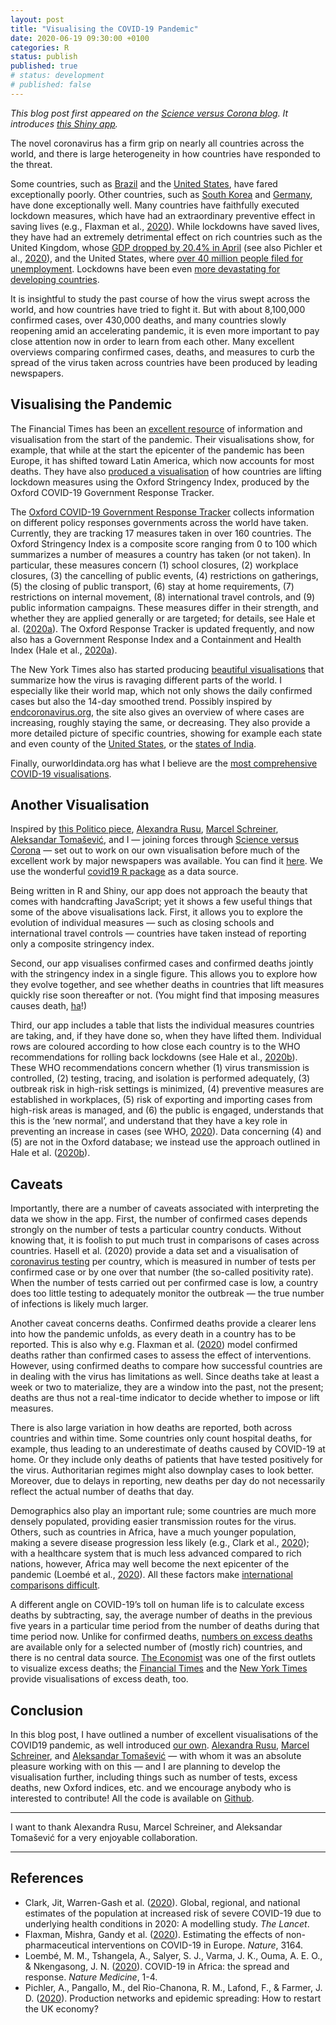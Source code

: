 ```yaml
---
layout: post
title: "Visualising the COVID-19 Pandemic"
date: 2020-06-19 09:30:00 +0100
categories: R
status: publish
published: true
# status: development
# published: false
---
```

 

 
*This blog post first appeared on the [Science versus Corona blog](https://scienceversuscorona.com/visualising-the-covid-19-pandemic/). It introduces [this Shiny app](https://scienceversuscorona.shinyapps.io/covid-overview/).*
 
The novel coronavirus has a firm grip on nearly all countries across the world, and there is large heterogeneity in how countries have responded to the threat.
 
Some countries, such as [Brazil](https://www.theguardian.com/world/2020/jun/05/brazil-coronavirus-covid-19-virus-doctor) and the [United States](https://www.theguardian.com/us-news/2020/mar/28/trump-coronavirus-politics-us-health-disaster), have fared exceptionally poorly. Other countries, such as [South Korea](https://www.theatlantic.com/ideas/archive/2020/05/whats-south-koreas-secret/611215/) and [Germany](https://www.weforum.org/agenda/2020/05/how-germany-contained-the-coronavirus/), have done exceptionally well. Many countries have faithfully executed lockdown measures, which have had an extraordinary preventive effect in saving lives (e.g., Flaxman et al., [2020](https://www.nature.com/articles/s41586-020-2405-7)). While lockdowns have saved lives, they have had an extremely detrimental effect on rich countries such as the United Kingdom, whose [GDP dropped by 20.4% in April](https://www.bbc.com/news/business-53019360) (see also Pichler et al., [2020](https://papers.ssrn.com/sol3/papers.cfm?abstract_id=3606984)), and the United States, where [over 40 million people filed for unemployment](https://www.theguardian.com/business/2020/may/28/jobless-america-unemployment-coronavirus-in-figures). Lockdowns have been even [more devastating for developing countries](https://www.economist.com/international/2020/05/23/covid-19-is-undoing-years-of-progress-in-curbing-global-poverty).
 
It is insightful to study the past course of how the virus swept across the world, and how countries have tried to fight it. But with about 8,100,000 confirmed cases, over 430,000 deaths, and many countries slowly reopening amid an accelerating pandemic, it is even more important to pay close attention now in order to learn from each other. Many excellent overviews comparing confirmed cases, deaths, and measures to curb the spread of the virus taken across countries have been produced by leading newspapers.
 
 
## Visualising the Pandemic
The Financial Times has been an [excellent resource](https://www.ft.com/content/a26fbf7e-48f8-11ea-aeb3-955839e06441) of information and visualisation from the start of the pandemic. Their visualisations show, for example, that while at the start the epicenter of the pandemic has been Europe, it has shifted toward Latin America, which now accounts for most deaths. They have also [produced a visualisation](https://ig.ft.com/coronavirus-lockdowns/) of how countries are lifting lockdown measures using the Oxford Stringency Index, produced by the Oxford COVID-19 Government Response Tracker.
 
The [Oxford COVID-19 Government Response Tracker](https://www.bsg.ox.ac.uk/research/research-projects/coronavirus-government-response-tracker) collects information on different policy responses governments across the world have taken. Currently, they are tracking 17 measures taken in over 160 countries. The Oxford Stringency Index is a composite score ranging from 0 to 100 which summarizes a number of measures a country has taken (or not taken). In particular, these measures concern (1) school closures, (2) workplace closures, (3) the cancelling of public events, (4) restrictions on gatherings, (5) the closing of public transport, (6) stay at home requirements, (7) restrictions on internal movement, (8) international travel controls, and (9) public information campaigns. These measures differ in their strength, and whether they are applied generally or are targeted; for details, see Hale et al. ([2020a](https://www.bsg.ox.ac.uk/research/publications/variation-government-responses-covid-19)). The Oxford Response Tracker is updated frequently, and now also has a Government Response Index and a Containment and Health Index (Hale et al., [2020a](https://www.bsg.ox.ac.uk/research/publications/variation-government-responses-covid-19)).
 
The New York Times also has started producing [beautiful visualisations](https://www.nytimes.com/interactive/2020/world/coronavirus-maps.html) that summarize how the virus is ravaging different parts of the world. I especially like their world map, which not only shows the daily confirmed cases but also the 14-day smoothed trend. Possibly inspired by [endcoronavirus.org](https://www.endcoronavirus.org/countries), the site also gives an overview of where cases are increasing, roughly staying the same, or decreasing. They also provide a more detailed picture of specific countries, showing for example each state and even county of the [United States](https://www.nytimes.com/interactive/2020/us/coronavirus-us-cases.html), or the [states of India](https://www.nytimes.com/interactive/2020/world/asia/india-coronavirus-cases.html).
 
Finally, ourworldindata.org has what I believe are the [most comprehensive COVID-19 visualisations](https://ourworldindata.org/coronavirus).
 
 
## Another Visualisation
Inspired by [this Politico piece](https://www.politico.eu/article/europes-coronavirus-lockdown-measures-compared/), [Alexandra Rusu](https://nl.linkedin.com/in/ialmi), [Marcel Schreiner](https://www.sowi.uni-mannheim.de/en/meiser/team/research-staff/marcel-schreiner/), [Aleksandar Tomašević](https://www.atomasevic.com/), and I — joining forces through [Science versus Corona](https://scienceversuscorona.com/) — set out to work on our own visualisation before much of the excellent work by major newspapers was available. You can find it [here](https://scienceversuscorona.shinyapps.io/covid-overview/). We use the wonderful [covid19 R package](https://covid19datahub.io/) as a data source.
 
Being written in R and Shiny, our app does not approach the beauty that comes with handcrafting JavaScript; yet it shows a few useful things that some of the above visualisations lack. First, it allows you to explore the evolution of individual measures — such as closing schools and international travel controls — countries have taken instead of reporting only a composite stringency index.
 
Second, our app visualises confirmed cases and confirmed deaths jointly with the stringency index in a single figure. This allows you to explore how they evolve together, and see whether deaths in countries that lift measures quickly rise soon thereafter or not. (You might find that imposing measures causes death, [ha](https://www.tylervigen.com/spurious-correlations)!)
 
Third, our app includes a table that lists the individual measures countries are taking, and, if they have done so, when they have lifted them. Individual rows are coloured according to how close each country is to the WHO recommendations for rolling back lockdowns (see Hale et al., [2020b](https://www.bsg.ox.ac.uk/research/publications/lockdown-rollback-checklist)). These WHO recommendations concern whether (1) virus transmission is controlled, (2) testing, tracing, and isolation is performed adequately, (3) outbreak risk in high-risk settings is minimized, (4) preventive measures are established in workplaces, (5) risk of exporting and importing cases from high-risk areas is managed, and (6) the public is engaged, understands that this is the ‘new normal’, and understand that they have a key role in preventing an increase in cases (see WHO, [2020](https://apps.who.int/iris/handle/10665/331773)). Data concerning (4) and (5) are not in the Oxford database; we instead use the approach outlined in Hale et al. ([2020b](https://www.bsg.ox.ac.uk/research/publications/lockdown-rollback-checklist)).
 
 
## Caveats
Importantly, there are a number of caveats associated with interpreting the data we show in the app. First, the number of confirmed cases depends strongly on the number of tests a particular country conducts. Without knowing that, it is foolish to put much trust in comparisons of cases across countries. Hasell et al. (2020) provide a data set and a visualisation of [coronavirus testing](https://ourworldindata.org/coronavirus-testing) per country, which is measured in number of tests per confirmed case or by one over that number (the so-called positivity rate). When the number of tests carried out per confirmed case is low, a country does too little testing to adequately monitor the outbreak — the true number of infections is likely much larger.
 
Another caveat concerns deaths. Confirmed deaths provide a clearer lens into how the pandemic unfolds, as every death in a country has to be reported. This is also why e.g. Flaxman et al. ([2020](https://www.nature.com/articles/s41586-020-2405-7)) model confirmed deaths rather than confirmed cases to assess the effect of interventions. However, using confirmed deaths to compare how successful countries are in dealing with the virus has limitations as well. Since deaths take at least a week or two to materialize, they are a window into the past, not the present; deaths are thus not a real-time indicator to decide whether to impose or lift measures.
 
There is also large variation in how deaths are reported, both across countries and within time. Some countries only count hospital deaths, for example, thus leading to an underestimate of deaths caused by COVID-19 at home. Or they include only deaths of patients that have tested positively for the virus. Authoritarian regimes might also downplay cases to look better. Moreover, due to delays in reporting, new deaths per day do not necessarily reflect the actual number of deaths that day.
 
Demographics also play an important rule; some countries are much more densely populated, providing easier transmission routes for the virus. Others, such as countries in Africa, have a much younger population, making a severe disease progression less likely (e.g., Clark et al., [2020](https://bit.ly/3hS3vWy)); with a healthcare system that is much less advanced compared to rich nations, however, Africa may well become the next epicenter of the pandemic (Loembé et al., [2020](https://www.nature.com/articles/s41591-020-0961-x)). All these factors make [international comparisons difficult](https://www.bbc.com/news/52311014).
 
A different angle on COVID-19’s toll on human life is to calculate excess deaths by subtracting, say, the average number of deaths in the previous five years in a particular time period from the number of deaths during that time period now. Unlike for confirmed deaths, [numbers on excess deaths](https://ourworldindata.org/excess-mortality-covid) are available only for a selected number of (mostly rich) countries, and there is no central data source. [The Economist](https://www.economist.com/graphic-detail/2020/04/16/tracking-covid-19-excess-deaths-across-countries) was one of the first outlets to visualize excess deaths; the [Financial Times](https://www.ft.com/content/a26fbf7e-48f8-11ea-aeb3-955839e06441) and the [New York Times](https://www.nytimes.com/interactive/2020/04/21/world/coronavirus-missing-deaths.html) provide visualisations of excess death, too.
 
 
## Conclusion
In this blog post, I have outlined a number of excellent visualisations of the COVID19 pandemic, as well introduced [our own](https://scienceversuscorona.shinyapps.io/covid-overview/). [Alexandra Rusu](https://nl.linkedin.com/in/ialmi), [Marcel Schreiner](https://www.sowi.uni-mannheim.de/en/meiser/team/research-staff/marcel-schreiner/), and [Aleksandar Tomašević](https://www.atomasevic.com/) — with whom it was an absolute pleasure working with on this — and I are planning to develop the visualisation further, including things such as number of tests, excess deaths, new Oxford indices, etc. and we encourage anybody who is interested to contribute! All the code is available on [Github](https://github.com/fdabl/Covid-Overview).
 
 
---
 
I want to thank Alexandra Rusu, Marcel Schreiner, and Aleksandar Tomašević for a very enjoyable collaboration.
 
---
 
## References
- Clark, Jit, Warren-Gash et al. ([2020](https://bit.ly/3hS3vWy)). Global, regional, and national estimates of the population at increased risk of severe COVID-19 due to underlying health conditions in 2020: A modelling study. *The Lancet*.
- Flaxman, Mishra, Gandy et al. ([2020](https://www.nature.com/articles/s41586-020-2405-7)). Estimating the effects of non-pharmaceutical interventions on COVID-19 in Europe. *Nature*, 3164.
- Loembé, M. M., Tshangela, A., Salyer, S. J., Varma, J. K., Ouma, A. E. O., & Nkengasong, J. N. ([2020](https://www.nature.com/articles/s41591-020-0961-x)). COVID-19 in Africa: the spread and response. *Nature Medicine*, 1-4.
- Pichler, A., Pangallo, M., del Rio-Chanona, R. M., Lafond, F., & Farmer, J. D. ([2020](https://papers.ssrn.com/sol3/papers.cfm?abstract_id=3606984)). Production networks and epidemic spreading: How to restart the UK economy?
